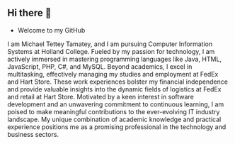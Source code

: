 ## Hi there 👋

- Welcome to my GitHub

I am Michael Tettey Tamatey, and I am pursuing Computer Information Systems at Holland College. Fueled by my passion for technology, I am actively immersed in mastering programming languages like Java, HTML, JavaScript, PHP, C#, and MySQL. Beyond academics, I excel in multitasking, effectively managing my studies and employment at FedEx and Hart Store. These work experiences bolster my financial independence and provide valuable insights into the dynamic fields of logistics at FedEx and retail at Hart Store. Motivated by a keen interest in software development and an unwavering commitment to continuous learning, I am poised to make meaningful contributions to the ever-evolving IT industry landscape. My unique combination of academic knowledge and practical experience positions me as a promising professional in the technology and business sectors.
